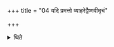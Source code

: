 +++
title = "04 यदि प्रमत्तो व्याहरेद्वैष्णवीमृचं"

+++

<details><summary>थिते</summary>

यदि प्रमत्तो व्याहरेद्वैष्णवीमृचं व्याहृतीश्च जपित्वा वाचं यच्छेत् ४
</details>
